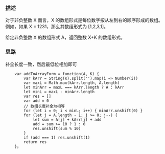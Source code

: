 ### 描述

对于非负整数 X 而言，X 的数组形式是每位数字按从左到右的顺序形成的数组。例如，如果 X = 1231，那么其数组形式为 [1,2,3,1]。

给定非负整数 X 的数组形式 A，返回整数 X+K 的数组形式。

### 思路

补全长度一致，然后最低位相加即可
```
    var addToArrayForm = function(A, K) {
        var kArr = String(K).split('').map(i => Number(i))
        var maxL = Math.max(kArr.length, A.length)
        let minArr = maxL === kArr.length ? A : kArr
        let minL = maxL - minArr.length
        var res = []
        var add = 0
        // 数组长度补全为相等
        for (let i = 0; i < minL; i++) { minArr.unshift(0) }
        for (let j = A.length - 1; j >= 0; j--) {
            let sum = A[j] + kArr[j] + add
            add = sum >= 10 ? 1 : 0
            res.unshift(sum % 10)
        }
        if (add === 1) res.unshift(1)
        return res
    };
```